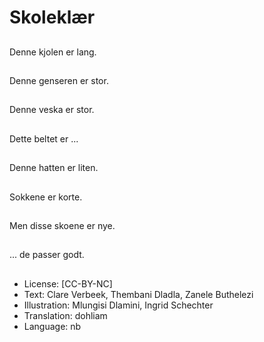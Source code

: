# Skoleklær

##
Denne kjolen er lang.

##
Denne genseren er stor.

##
Denne veska er stor.

##
Dette beltet er ...

##
Denne hatten er liten.

##
Sokkene er korte.

##
Men disse skoene er nye.

##
... de passer godt.

##
* License: [CC-BY-NC]
* Text: Clare Verbeek, Thembani Dladla, Zanele Buthelezi
* Illustration: Mlungisi Dlamini, Ingrid Schechter
* Translation: dohliam
* Language: nb
